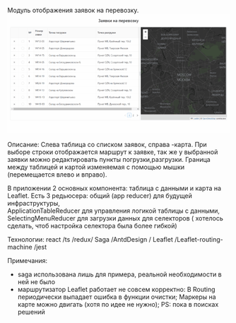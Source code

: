 Модуль отображения заявок на перевозку.
![hall](https://github.com/Mayariff/transportApp/blob/master/src/gif/Gif.gif)

Описание:
Слева таблица со списком заявок, справа -карта. 
При выборе строки отображается маршрут к заявке, так же у выбранной заявки  можно редактировать пункты погрузки,разгрузки.
Граница между таблицей и картой  изменяемая с помощью мышки (перемещается влево и вправо). 

В приложении 2 основных компонента: таблица с данными и карта на Leaflet. 
Есть 3 редьюсера: общий (app reducer) для будущей инфраструктуры,  
ApplicationTableReducer для управления логикой таблицы с данными,
SelectingMenuReducer для загрузки данных для селекторов ( хотелось сделать, чтоб настройка селектора была более гибкой)



Технологии: react /ts /redux/ Saga /AntdDesign / Leaflet /Leaflet-routing-machine /jest

Примечания:
- saga использована лишь для примера, реальной необходимости в ней не было
- маршрутизатор Leaflet  работает не совсем корректно:
В Routing периодически выпадает ошибка в функции очистки;
Маркеры на карте можно двигать (хотя по идее не нужно);
PS: пока в поисках решений
